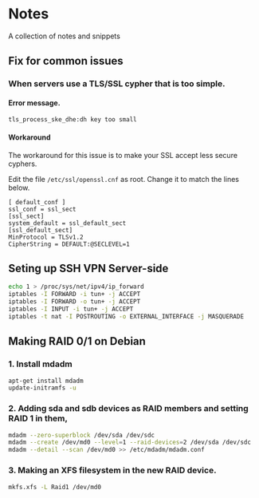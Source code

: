 # Notes
A collection of notes and snippets

## Fix for common issues

### When servers use a TLS/SSL cypher that is too simple.

#### Error message.

`tls_process_ske_dhe:dh key too small`

#### Workaround

The workaround for this issue is to make your SSL accept less secure cyphers.

Edit the file `/etc/ssl/openssl.cnf` as root. Change it to match the lines below.

```
[ default_conf ]
ssl_conf = ssl_sect
[ssl_sect]
system_default = ssl_default_sect
[ssl_default_sect]
MinProtocol = TLSv1.2
CipherString = DEFAULT:@SECLEVEL=1
```

## Seting up SSH VPN Server-side

```bash
echo 1 > /proc/sys/net/ipv4/ip_forward
iptables -I FORWARD -i tun+ -j ACCEPT
iptables -I FORWARD -o tun+ -j ACCEPT
iptables -I INPUT -i tun+ -j ACCEPT
iptables -t nat -I POSTROUTING -o EXTERNAL_INTERFACE -j MASQUERADE
```

## Making RAID 0/1 on Debian

### 1. Install mdadm

```bash
apt-get install mdadm
update-initramfs -u
```

### 2. Adding sda and sdb devices as RAID members and setting RAID 1 in them,

```bash
mdadm --zero-superblock /dev/sda /dev/sdc
mdadm --create /dev/md0 --level=1 --raid-devices=2 /dev/sda /dev/sdc
mdadm --detail --scan /dev/md0 >> /etc/mdadm/mdadm.conf
```

### 3. Making an XFS filesystem in the new RAID device.

```bash
mkfs.xfs -L Raid1 /dev/md0
```
